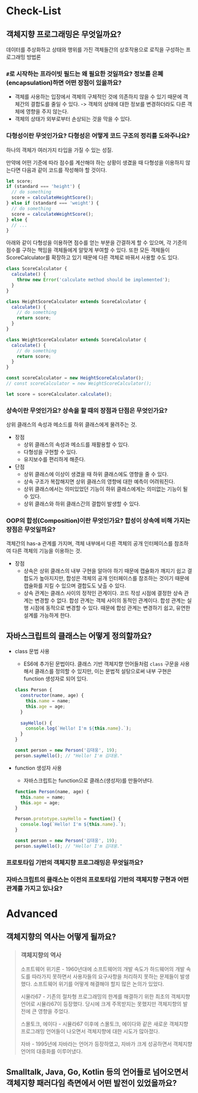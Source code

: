 # Check-List

## 객체지향 프로그래밍은 무엇일까요?

데이터를 추상화하고 상태와 행위를 가진 객체들간의 상호작용으로 로직을 구성하는 프로그래밍 방법론

### `#`로 시작하는 프라이빗 필드는 왜 필요한 것일까요? 정보를 은폐(encapsulation)하면 어떤 장점이 있을까요?

- 객체를 사용하는 입장에서 객체의 구체적인 것에 의존하지 않을 수 있기 때문에 객체간의 결합도를 줄일 수 있다. -> 객체의 상태에 대한 정보를 변경하더라도 다른 객체에 영향을 주지 않는다.
- 객체의 상태가 외부로부터 손상되는 것을 막을 수 있다.

### 다형성이란 무엇인가요? 다형성은 어떻게 코드 구조의 정리를 도와주나요?

하나의 객체가 여러가지 타입을 가질 수 있는 성질.

만약에 어떤 기준에 따라 점수를 계산해야 하는 상황이 생겼을 때 다형성을 이용하지 않는다면 다음과 같이 코드를 작성해야 할 것이다.

```javascript
let score;
if (standard === 'height') {
  // do something
  score = calculateHeightScore();
} else if (standard === 'weight') {
  // do something
  score = calculateWeightScore();
} else {
  // ...
}
```

아래와 같이 다형성을 이용하면 점수를 얻는 부분을 간결하게 할 수 있으며, 각 기준의 점수를 구하는 책임을 객체들에게 알맞게 부여할 수 있다. 또한 모든 객체들이 ScoreCalculator를 확장하고 있기 때문에 다른 객체로 바꿔서 사용할 수도 있다.

```javascript
class ScoreCalculator {
  calculate() {
    throw new Error('calculate method should be implemented');
  }
}

class HeightScoreCalculator extends ScoreCalculator {
  calculate() {
    // do something
    return score;
  }
}

class WeightScoreCalculator extends ScoreCalculator {
  calculate() {
    // do something
    return score;
  }
}

const scoreCalculator = new HeightScoreCalculator();
// const scoreCalculator = new WeightScoreCalculator();

let score = scoreCalculator.calculate();
```

### 상속이란 무엇인가요? 상속을 할 때의 장점과 단점은 무엇인가요?

상위 클래스의 속성과 메소드를 하위 클래스에게 물려주는 것.

- 장점
  - 상위 클래스의 속성과 메소드를 재활용할 수 있다.
  - 다형성을 구현할 수 있다.
  - 유지보수를 편리하게 해준다.
- 단점
  - 상위 클래스에 이상이 생겼을 때 하위 클래스에도 영향을 줄 수 있다.
  - 상속 구조가 복잡해지면 상위 클래스의 영향에 대한 예측이 어려워진다.
  - 상위 클래스에서는 의미있었던 기능이 하위 클래스에게는 의미없는 기능이 될 수 있다.
  - 상위 클래스와 하위 클래스간의 결합이 발생할 수 있다.

### OOP의 합성(Composition)이란 무엇인가요? 합성이 상속에 비해 가지는 장점은 무엇일까요?

객체간의 has-a 관계를 가지며, 객체 내부에서 다른 객체의 공개 인터페이스를 참조하여 다른 객체의 기능을 이용하는 것.

- 장점
  - 상속은 상위 클래스의 내부 구현을 알아야 하기 때문에 캡슐화가 깨지기 쉽고 결합도가 높아지지만, 합성은 객체의 공개 인터페이스를 참조하는 것이기 때문에 캡슐화를 지킬 수 있으며 결합도도 낮출 수 있다.
  - 상속 관계는 클래스 사이의 정적인 관계이다. 코드 작성 시점에 결정한 상속 관계는 변경할 수 없다. 합성 관계는 객체 사이의 동적인 관계이다. 합성 관계는 실행 시점에 동적으로 변경할 수 있다. 때문에 합성 관계는 변경하기 쉽고, 유연한 설계를 가능하게 한다.

## 자바스크립트의 클래스는 어떻게 정의할까요?

- class 문법 사용

  - ES6에 추가된 문법이다. 클래스 기반 객체지향 언어들처럼 `class` 구문을 사용해서 클래스를 정의할 수 있지만, 이는 문법적 설탕으로써 내부 구현은 function 생성자로 되어 있다.

  ```javascript
  class Person {
    constructor(name, age) {
      this.name = name;
      this.age = age;
    }
    
    sayHello() {
      console.log(`Hello! I'm ${this.name}.`);
    }
  }
  
  const person = new Person('김대웅', 19);
  person.sayHello(); // "Hello! I'm 김대웅."
  ```

- function 생성자 사용

  - 자바스크립트는 function으로 클래스(생성자)를 만들어낸다.

  ```javascript
  function Person(name, age) {
    this.name = name;
    this.age = age;
  }
  
  Person.prototype.sayHello = function() {
    console.log(`Hello! I'm ${this.name}.`);
  }
  
  const person = new Person('김대웅', 19);
  person.sayHello(); // "Hello! I'm 김대웅."
  ```

### 프로토타입 기반의 객체지향 프로그래밍은 무엇일까요?

### 자바스크립트의 클래스는 이전의 프로토타입 기반의 객체지향 구현과 어떤 관계를 가지고 있나요?

# Advanced

## 객체지향의 역사는 어떻게 될까요?

> ### 객체지향의 역사
>
> 소프트웨어 위기론 - 1960년대에 소프트웨어의 개발 속도가 하드웨어의 개발 속도를 따라가지 못하면서 사용자들의 요구사항을 처리하지 못하는 문제들이 발생했다. 소프트웨어 위기를 어떻게 해결해야 할지 많은 논의가 있었다.
>
> 시뮬라67 - 기존의 절차형 프로그래밍의 한계를 해결하기 위한 최초의 객체지향 언어로 시뮬라67이 등장했다. 당시에 크게 주목받지는 못했지만 객체지향의 발전에 큰 영향을 주었다.
>
> 스몰토크, 에이다 - 시뮬라67 이후에 스몰토크, 에이다와 같은 새로운 객체지향 프로그래밍 언어들이 나오면서 객체지향에 대한 시도가 많아졌다.
>
> 자바 - 1995년에 자바라는 언어가 등장하였고, 자바가 크게 성공하면서 객체지향 언어의 대중화를 이루어냈다.

## Smalltalk, Java, Go, Kotlin 등의 언어들로 넘어오면서 객체지향 패러다임 측면에서 어떤 발전이 있었을까요?